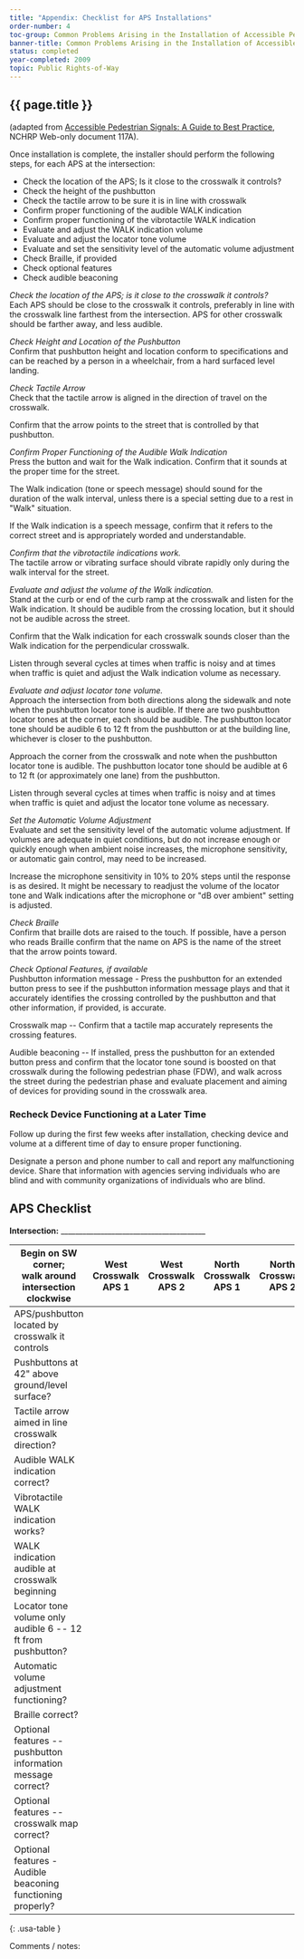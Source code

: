 ```yaml
---
title: "Appendix: Checklist for APS Installations"
order-number: 4
toc-group: Common Problems Arising in the Installation of Accessible Pedestrian Signals
banner-title: Common Problems Arising in the Installation of Accessible Pedestrian Signals
status: completed
year-completed: 2009
topic: Public Rights-of-Way
---
```

## {{ page.title }}

(adapted from [Accessible Pedestrian Signals: A Guide to Best Practice](http://www.trb.org/news/blurb_detail.asp?id=9102), NCHRP Web-only document 117A).

Once installation is complete, the installer should perform the following steps, for each APS at the intersection:

-   Check the location of the APS; Is it close to the crosswalk it controls?
-   Check the height of the pushbutton
-   Check the tactile arrow to be sure it is in line with crosswalk
-   Confirm proper functioning of the audible WALK indication
-   Confirm proper functioning of the vibrotactile WALK indication
-   Evaluate and adjust the WALK indication volume
-   Evaluate and adjust the locator tone volume
-   Evaluate and set the sensitivity level of the automatic volume adjustment
-   Check Braille, if provided
-   Check optional features
-   Check audible beaconing

*Check the location of the APS; is it close to the crosswalk it controls?*\
Each APS should be close to the crosswalk it controls, preferably in line with the crosswalk line farthest from the intersection. APS for other crosswalk should be farther away, and less audible.

*Check Height and Location of the Pushbutton*\
Confirm that pushbutton height and location conform to specifications and can be reached by a person in a wheelchair, from a hard surfaced level landing.

*Check Tactile Arrow*\
Check that the tactile arrow is aligned in the direction of travel on the crosswalk.

Confirm that the arrow points to the street that is controlled by that pushbutton.

*Confirm Proper Functioning of the Audible Walk Indication*\
Press the button and wait for the Walk indication. Confirm that it sounds at the proper time for the street.

The Walk indication (tone or speech message) should sound for the duration of the walk interval, unless there is a special setting due to a rest in "Walk" situation.

If the Walk indication is a speech message, confirm that it refers to the correct street and is appropriately worded and understandable.

*Confirm that the vibrotactile indications work.*\
The tactile arrow or vibrating surface should vibrate rapidly only during the walk interval for the street.

*Evaluate and adjust the volume of the Walk indication.*\
Stand at the curb or end of the curb ramp at the crosswalk and listen for the Walk indication. It should be audible from the crossing location, but it should not be audible across the street.

Confirm that the Walk indication for each crosswalk sounds closer than the Walk indication for the perpendicular crosswalk.

Listen through several cycles at times when traffic is noisy and at times when traffic is quiet and adjust the Walk indication volume as necessary.

*Evaluate and adjust locator tone volume.*\
Approach the intersection from both directions along the sidewalk and note when the pushbutton locator tone is audible. If there are two pushbutton locator tones at the corner, each should be audible. The pushbutton locator tone should be audible 6 to 12 ft from the pushbutton or at the building line, whichever is closer to the pushbutton.

Approach the corner from the crosswalk and note when the pushbutton locator tone is audible. The pushbutton locator tone should be audible at 6 to 12 ft (or approximately one lane) from the pushbutton.

Listen through several cycles at times when traffic is noisy and at times when traffic is quiet and adjust the locator tone volume as necessary.

*Set the Automatic Volume Adjustment*\
Evaluate and set the sensitivity level of the automatic volume adjustment. If volumes are adequate in quiet conditions, but do not increase enough or quickly enough when ambient noise increases, the microphone sensitivity, or automatic gain control, may need to be increased. 

Increase the microphone sensitivity in 10% to 20% steps until the response is as desired. It might be necessary to readjust the volume of the locator tone and Walk indications after the microphone or "dB over ambient" setting is adjusted.

*Check Braille*\
Confirm that braille dots are raised to the touch. If possible, have a person who reads Braille confirm that the name on APS is the name of the street that the arrow points toward.

*Check Optional Features, if available*\
Pushbutton information message - Press the pushbutton for an extended button press to see if the pushbutton information message plays and that it accurately identifies the crossing controlled by the pushbutton and that other information, if provided, is accurate.

Crosswalk map -- Confirm that a tactile map accurately represents the crossing features.

Audible beaconing -- If installed, press the pushbutton for an extended button press and confirm that the locator tone sound is boosted on that crosswalk during the following pedestrian phase (FDW), and walk across the street during the pedestrian phase and evaluate placement and aiming of devices for providing sound in the crosswalk area.

### Recheck Device Functioning at a Later Time

Follow up during the first few weeks after installation, checking device and volume at a different time of day to ensure proper functioning. 

Designate a person and phone number to call and report any malfunctioning device. Share that information with agencies serving individuals who are blind and with community organizations of individuals who are blind.

## APS Checklist

**Intersection:** ________________________________________

| Begin on SW corner;</br> walk around intersection</br> clockwise | West Crosswalk<br> APS 1 | West Crosswalk<br> APS 2 | North Crosswalk<br> APS 1 | North Crosswalk<br> APS 2 | East Crosswalk<br> APS 1 | East Crosswalk<br> APS 2 | South Crosswalk<br> APS 1 |South Crosswalk<br> APS 2 |
| --- | --- | --- | --- | --- | --- | --- | --- | --- |
| APS/pushbutton located by crosswalk it controls | &nbsp; | &nbsp; | &nbsp; | &nbsp; | &nbsp; | &nbsp; | &nbsp; | &nbsp; |
| Pushbuttons at 42" above ground/level surface? | &nbsp; | &nbsp; | &nbsp; | &nbsp; | &nbsp; | &nbsp; | &nbsp; | &nbsp; |
| Tactile arrow aimed in line crosswalk direction? | &nbsp; | &nbsp; | &nbsp; | &nbsp; | &nbsp; | &nbsp; | &nbsp; | &nbsp; |
| Audible WALK indication correct? | &nbsp; | &nbsp; | &nbsp; | &nbsp; | &nbsp; | &nbsp; | &nbsp; | &nbsp; |
| Vibrotactile WALK indication works? | &nbsp; | &nbsp; | &nbsp; | &nbsp; | &nbsp; | &nbsp; | &nbsp; | &nbsp; |
| WALK indication audible at crosswalk beginning | &nbsp; | &nbsp; | &nbsp; | &nbsp; | &nbsp; | &nbsp; | &nbsp; | &nbsp; |
| Locator tone volume only audible 6 -- 12 ft from pushbutton? | &nbsp; | &nbsp; | &nbsp; | &nbsp; | &nbsp; | &nbsp; | &nbsp; | &nbsp; |
| Automatic volume adjustment functioning? | &nbsp; | &nbsp; | &nbsp; | &nbsp; | &nbsp; | &nbsp; | &nbsp; | &nbsp; |
| Braille correct? | &nbsp; | &nbsp; | &nbsp; | &nbsp; | &nbsp; | &nbsp; | &nbsp; | &nbsp; |
| Optional features -- pushbutton information message correct? | &nbsp; | &nbsp; | &nbsp; | &nbsp; | &nbsp; | &nbsp; | &nbsp; | &nbsp; |
| Optional features -- crosswalk map correct? | &nbsp; | &nbsp; | &nbsp; | &nbsp; | &nbsp; | &nbsp; | &nbsp; | &nbsp; |
| Optional features - Audible beaconing functioning properly? | &nbsp; | &nbsp; | &nbsp; | &nbsp; | &nbsp; | &nbsp; | &nbsp; | &nbsp; |
{: .usa-table }

Comments / notes:
